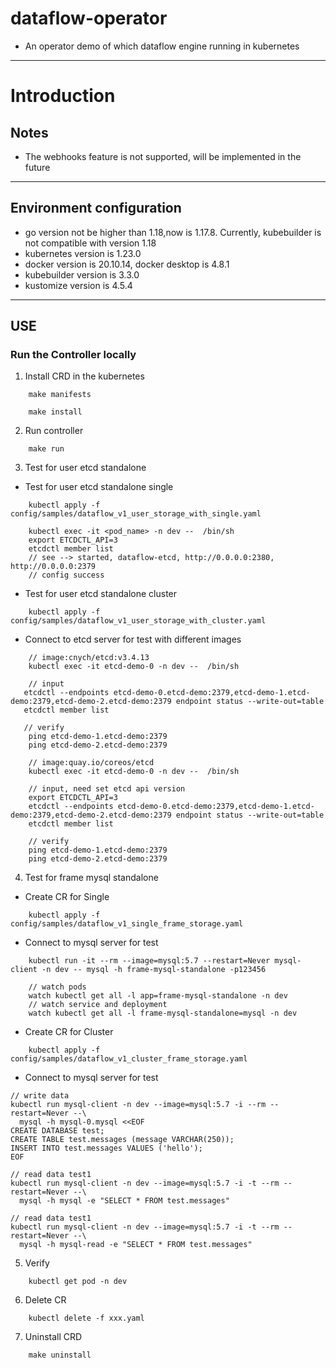 # dataflow-operator

- An operator demo of which dataflow engine running in kubernetes

---

# Introduction

## Notes

- The webhooks feature is not supported, will be implemented in the future

---

## Environment configuration

- go version not be higher than 1.18,now is 1.17.8. Currently, kubebuilder is not compatible with version 1.18
- kubernetes version is 1.23.0
- docker version is 20.10.14, docker desktop is 4.8.1
- kubebuilder version is 3.3.0
- kustomize version is 4.5.4

---

## USE

### Run the Controller locally

1. Install CRD in the kubernetes

```shell
    make manifests
    
    make install
```

2. Run controller

```shell
    make run
```

3. Test for user etcd standalone

- Test for user etcd standalone single

```shell
    kubectl apply -f config/samples/dataflow_v1_user_storage_with_single.yaml
```

```shell
    kubectl exec -it <pod_name> -n dev --  /bin/sh
    export ETCDCTL_API=3
    etcdctl member list
    // see --> started, dataflow-etcd, http://0.0.0.0:2380, http://0.0.0.0:2379
    // config success
```

- Test for user etcd standalone cluster

```shell
    kubectl apply -f config/samples/dataflow_v1_user_storage_with_cluster.yaml
```

- Connect to etcd server for test with different images

```shell
    // image:cnych/etcd:v3.4.13
    kubectl exec -it etcd-demo-0 -n dev --  /bin/sh 
    
    // input
   etcdctl --endpoints etcd-demo-0.etcd-demo:2379,etcd-demo-1.etcd-demo:2379,etcd-demo-2.etcd-demo:2379 endpoint status --write-out=table
   etcdctl member list
   
   // verify
    ping etcd-demo-1.etcd-demo:2379
    ping etcd-demo-2.etcd-demo:2379
```

```shell
    // image:quay.io/coreos/etcd
    kubectl exec -it etcd-demo-0 -n dev --  /bin/sh
    
    // input, need set etcd api version 
    export ETCDCTL_API=3
    etcdctl --endpoints etcd-demo-0.etcd-demo:2379,etcd-demo-1.etcd-demo:2379,etcd-demo-2.etcd-demo:2379 endpoint status --write-out=table
    etcdctl member list
    
    // verify
    ping etcd-demo-1.etcd-demo:2379
    ping etcd-demo-2.etcd-demo:2379
```

4. Test for frame mysql standalone

- Create CR for Single

```shell
    kubectl apply -f config/samples/dataflow_v1_single_frame_storage.yaml
```

- Connect to mysql server for test

```shell
    kubectl run -it --rm --image=mysql:5.7 --restart=Never mysql-client -n dev -- mysql -h frame-mysql-standalone -p123456
```

```shell
    // watch pods
    watch kubectl get all -l app=frame-mysql-standalone -n dev
    // watch service and deployment
    watch kubectl get all -l frame-mysql-standalone=mysql -n dev
```

- Create CR for Cluster

```shell
    kubectl apply -f config/samples/dataflow_v1_cluster_frame_storage.yaml
```

- Connect to mysql server for test

```shell
// write data
kubectl run mysql-client -n dev --image=mysql:5.7 -i --rm --restart=Never --\
  mysql -h mysql-0.mysql <<EOF
CREATE DATABASE test;
CREATE TABLE test.messages (message VARCHAR(250));
INSERT INTO test.messages VALUES ('hello');
EOF
```

```shell
// read data test1
kubectl run mysql-client -n dev --image=mysql:5.7 -i -t --rm --restart=Never --\
  mysql -h mysql -e "SELECT * FROM test.messages"
      
// read data test1
kubectl run mysql-client -n dev --image=mysql:5.7 -i -t --rm --restart=Never --\
  mysql -h mysql-read -e "SELECT * FROM test.messages"

```

5. Verify

```shell
    kubectl get pod -n dev
```

6. Delete CR

```shell
    kubectl delete -f xxx.yaml
```

7. Uninstall CRD

```shell
    make uninstall
```
